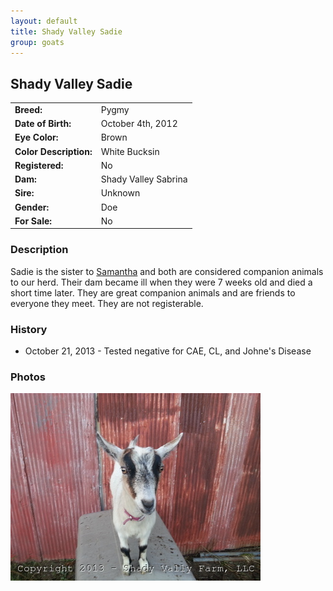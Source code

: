 ```yaml
---
layout: default
title: Shady Valley Sadie
group: goats
---
```


## Shady Valley Sadie
| | |
|:---|:---
|**Breed:**|Pygmy
|**Date of Birth:**|October 4th, 2012
|**Eye Color:**|Brown
|**Color Description:**|White Bucksin
|**Registered:**|No
|**Dam:**|Shady Valley Sabrina
|**Sire:**|Unknown
|**Gender:**|Doe
|**For Sale:**|No

### Description

Sadie is the sister to [Samantha](/goats/Shady-Valley-Samantha) and both are
considered companion animals to our herd. Their dam became ill when they
were 7 weeks old and died a short time later.  They are great companion
animals and are friends to everyone they meet.  They are not registerable. 

### History

* October 21, 2013 - Tested negative for CAE, CL, and Johne's Disease


### Photos

<img src="/images/goats/Shady_Valley_Sadie/1.jpg" alt="Image of Shady Valley Sadie" class="pic"/>


